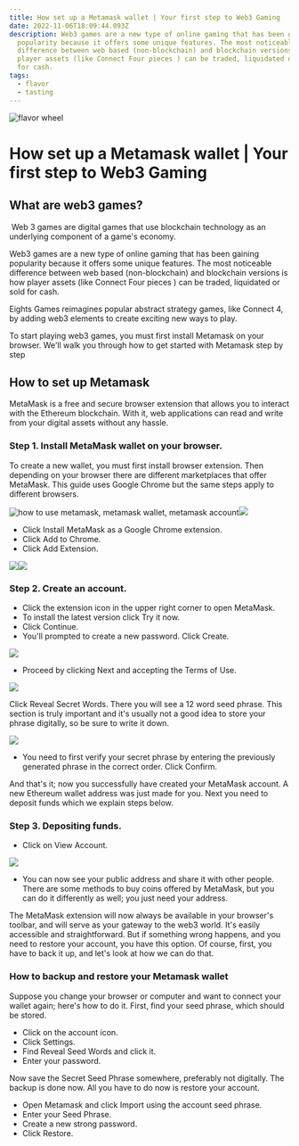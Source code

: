 ```yaml
---
title: How set up a Metamask wallet | Your first step to Web3 Gaming
date: 2022-11-06T18:09:44.093Z
description: Web3 games are a new type of online gaming that has been gaining
  popularity because it offers some unique features. The most noticeable
  difference between web based (non-blockchain) and blockchain versions is how
  player assets (like Connect Four pieces ) can be traded, liquidated or sold
  for cash.
tags:
  - flavor
  - tasting
---
```

![flavor wheel](/img/eights-get-started-with-metamask-1.png)

# How set up a Metamask wallet | Your first step to Web3 Gaming

## What are web3 games?

 Web 3 games are digital games that use blockchain technology as an underlying component of a game's economy.

Web3 games are a new type of online gaming that has been gaining popularity because it offers some unique features. The most noticeable difference between web based (non-blockchain) and blockchain versions is how player assets (like Connect Four pieces ) can be traded, liquidated or sold for cash. 

Eights Games reimagines popular abstract strategy games, like Connect 4, by adding web3 elements to create exciting new ways to play.

To start playing web3 games, you must first install Metamask on your browser. We'll walk you through how to get started with Metamask step by step

## How to set up Metamask

MetaMask is a free and secure browser extension that allows you to interact with the Ethereum blockchain. With it, web applications can read and write from your digital assets without any hassle.

### Step 1. Install MetaMask wallet on your browser.

To create a new wallet, you must first install browser extension. Then depending on your browser there are different marketplaces that offer MetaMask. This guide uses Google Chrome but the same steps apply to different browsers.

![how to use metamask, metamask wallet, metamask account ](https://lh5.googleusercontent.com/FeQZlFAAnSuPE6dfQA84Us-w4a6mmbgTcSvg76gD8luT5Omo3sfJ-vebEbD-yrDjXPgUJS1Hj4PR0phxFbNKrpjdr-6LlHItEtKcA3NsDvdxRCrkaYevQ35kwmiOLC_1UyebudRAy-Z-pk5y-F6nP8uIPuJeIwu4KFdIQfofA_yhuHg6wVfHmkN7NEpxuw)![](https://lh5.googleusercontent.com/ecJhrcQsh98dHZgNTDfWMcNE6v8lFma5E2BXvPEE2ujyr6Qer48ZPVlVclBcaDbMtG32Horgy-i_lyYHwXi49CQqzgxQ0wbiujPJBKkxMqfWoFAqrNHNgDP1WU65BMZ77ttSMuBNomcIrj8QU00WU9A9AmEMuC0OeCDiIIWbcBzoAA-A0jwu3pQqnTgODg)

* Click Install MetaMask as a Google Chrome extension.
* Click Add to Chrome.
* Click Add Extension.

![](https://lh3.googleusercontent.com/0YYQkewc5DWTpKQDHh6v9qfQazRo4PGJBGynWnlYbwfT2IsmKrioI9ni_goYLS1yd70zQp6LCUqku6y-tqPzDo7bXFwWGbMLujZOEiVviDt0NOd15z-FLys24AD7oIdvhcBcZv2uRerplKEDOlJi4Dd0ou3O-kCTXbpMxbWz2UEvuU9kc_Y25klsEIfNRw)![](https://lh5.googleusercontent.com/d-jLvkJt5ha69X5qgFJUraxbzJj9p2N_6h0lARc1U5hVhbIwsnDjFzeNgFO9PX1xtuwIB92tDPuxnSMF_IhR6WhUmLJ2SK-ZWUD6x-h5eYnbId7SG1vklu6tPXyezVQf1au-yL9_VMSbGi5Gcs4LEAS_OxER2BJrEi9imKGOkt8AqBcXVvVtA9ZU_-1Tdg)

### Step 2. Create an account.

* Click the extension icon in the upper right corner to open MetaMask.
* To install the latest version click Try it now.
* Click Continue.
* You'll prompted to create a new password. Click Create.

![](https://lh4.googleusercontent.com/alFwXMTNWN3V11QSYdw_u2n4rf3Tm7PSIVGPY58KOwmzYpt-ebIFCxYeMPdJpx29REhY2yxqEPqNTLwWlXmrGloNIO3xgxJr4ajo-Z9fQF4Ret78z7GkTDKapzzQTy2huyjBHVGLV4mvEn2x7HKUf6XQyHw6x12BZ_ivcwwXA6a5ceMVGGWfCxo1mtlE_Q)

* Proceed by clicking Next and accepting the Terms of Use.

![](https://lh4.googleusercontent.com/i9tcZx3PP4M9BzxXKH7d5PD--sBed__wvJIoaQd7IpO0lCxt8fIghf2kJi5Upb_8ebV6roGJlBcKG7Adn025GCBU7TVosK44KqEFvkZP7DM5vTEjYNb2h4DhE01EKHgGAi3nh-ejzLvEJ-vxzrvIe_ukTh8iRd89WDXpwJpSgAgM6al_f49C9rf5bcbVOQ)

Click Reveal Secret Words. There you will see a 12 word seed phrase. This section is truly important and it's usually not a good idea to store your phrase digitally, so be sure to write it down.

![](https://lh4.googleusercontent.com/sTYlBn06qhFF5HIF6NwqMyrvuiH8zfSEVmp2VNTvK6zLi_AnEt8x0twbCcftb6_WHQqmAI2TSdZvK7sZ6d8kzwV9YbCS7LLwHZrZCd5OmxfjtFG3wK8V5qpGIkB8sdtDSZZbJJ9HnF2shaVFjQb2F2Fk_k-NkLCNV7YO7q52D8BtRsOGWjlUOVjIpf69Qg)

* You need to first verify your secret phrase by entering the previously generated phrase in the correct order. Click Confirm.

And that's it; now you successfully have created your MetaMask account. A new Ethereum wallet address was just made for you. Next you need to deposit funds which we explain steps below.

### Step 3. Depositing funds.

* Click on View Account.

![](https://lh5.googleusercontent.com/BwlE_a-43nxllBBm3ldWdFDpCyxhJszCIaQFv-QVkFQnCTXV7hWvpLSLsPPCg-1lY2QmHAPH2EYiVHN39LMOpNLTVm21wgw2kPYU43esiapLcUXBtfLwMMBbrAkv1M-95XksQkQLvvmw1wjJsP1YukEeu9Izt6CncvX918MO23Q6peTr_oFjg58TW56yrA)

* You can now see your public address and share it with other people. There are some methods to buy coins offered by MetaMask, but you can do it differently as well; you just need your address.

The MetaMask extension will now always be available in your browser's toolbar, and will serve as your gateway to the web3 world. It's easily accessible and straightforward. But if something wrong happens, and you need to restore your account, you have this option. Of course, first, you have to back it up, and let's look at how we can do that.

### How to backup and restore your Metamask wallet

Suppose you change your browser or computer and want to connect your wallet again; here's how to do it. First, find your seed phrase, which should be stored.

* Click on the account icon.
* Click Settings.
* Find Reveal Seed Words and click it.
* Enter your password.

Now save the Secret Seed Phrase somewhere, preferably not digitally. The backup is done now. All you have to do now is restore your account.

* Open Metamask and click Import using the account seed phrase.
* Enter your Seed Phrase.
* Create a new strong password.
* Click Restore.